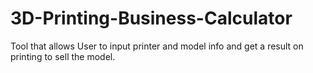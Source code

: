 # 3D-Printing-Business-Calculator
Tool that allows User to input printer and model info and get a result on printing to sell the model. 
